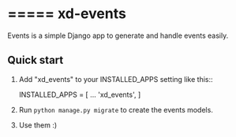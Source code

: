 =====
xd-events
=====

Events is a simple Django app to generate and handle events easily.

Quick start
-----------

1. Add "xd_events" to your INSTALLED_APPS setting like this::

    INSTALLED_APPS = [
        ...
        'xd_events',
    ]

2. Run `python manage.py migrate` to create the events models.

3. Use them :)
